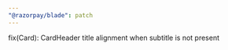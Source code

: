 ```yaml
---
"@razorpay/blade": patch
---
```


fix(Card): CardHeader title alignment when subtitle is not present
